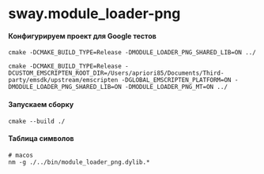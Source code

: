 # sway.module_loader-png

#### Конфигурируем проект для Google тестов

```console
cmake -DCMAKE_BUILD_TYPE=Release -DMODULE_LOADER_PNG_SHARED_LIB=ON ../

cmake -DCMAKE_BUILD_TYPE=Release -DCUSTOM_EMSCRIPTEN_ROOT_DIR=/Users/apriori85/Documents/Third-party/emsdk/upstream/emscripten -DGLOBAL_EMSCRIPTEN_PLATFORM=ON -DMODULE_LOADER_PNG_SHARED_LIB=ON -DMODULE_LOADER_PNG_MT=ON ../
```

#### Запускаем сборку

```console
cmake --build ./
```

#### Таблица символов

```console
# macos
nm -g ./../bin/module_loader_png.dylib.*
```
